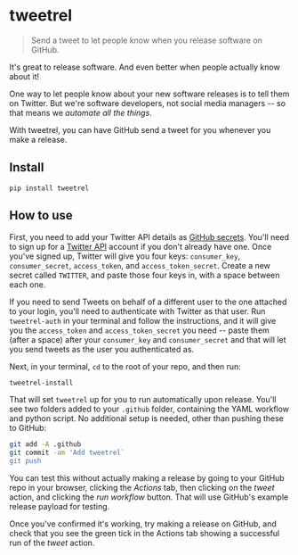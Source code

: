 # tweetrel
> Send a tweet to let people know when you release software on GitHub.


It's great to release software. And even better when people actually know about it!

One way to let people know about your new software releases is to tell them on Twitter. But we're software developers, not social media managers -- so that means we *automate all the things*.

With tweetrel, you can have GitHub send a tweet for you whenever you make a release.

## Install

`pip install tweetrel`

## How to use

First, you need to add your Twitter API details as [GitHub secrets](https://docs.github.com/en/free-pro-team@latest/actions/reference/encrypted-secrets). You'll need to sign up for a [Twitter API](https://developer.twitter.com/en/docs) account if you don't already have one. Once you've signed up, Twitter will give you four keys: `consumer_key`, `consumer_secret`, `access_token`, and `access_token_secret`. Create a new secret called `TWITTER`, and paste those four keys in, with a space between each one.

If you need to send Tweets on behalf of a different user to the one attached to your login, you'll need to authenticate with Twitter as that user. Run `tweetrel-auth` in your terminal and follow the instructions, and it will give you the `access_token` and `access_token_secret` you need -- paste them (after a space) after your `consumer_key` and `consumer_secret` and that will let you send tweets as the user you authenticated as.

Next, in your terminal, `cd` to the root of your repo, and then run:

```bash
tweetrel-install
```

That will set `tweetrel` up for you to run automatically upon release. You'll see two folders added to your `.github` folder, containing the YAML workflow and python script. No additional setup is needed, other than pushing these to GitHub:

```bash
git add -A .github
git commit -am 'Add tweetrel`
git push
```

You can test this without actually making a release by going to your GitHub repo in your browser, clicking the *Actions* tab, then clicking on the *tweet* action, and clicking the *run workflow* button. That will use GitHub's example release payload for testing.

Once you've confirmed it's working, try making a release on GitHub, and check that you see the green tick in the Actions tab showing a successful run of the *tweet* action.
